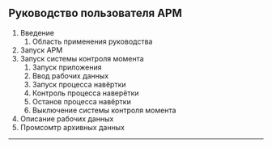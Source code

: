 ## Руководство пользователя АРМ
1. Введение
   1. Область применения руководства
2. Запуск АРМ
3. Запуск системы контроля момента 
   1. Запуск приложения
   2. Ввод рабочих данных
   3. Запуск процесса навёртки
   4. Контроль процесса наверётки
   5. Останов процесса навёртки
   6. Выключение системы контроля момента
4. Описание рабочих данных
5. Промсомтр архивных данных    
---